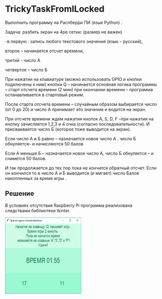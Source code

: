 # TrickyTaskFromILocked
Выполнить программу на Распберри ПИ (язык Python) .

Задача: разбить экран на 4ре сетки: (размер не важен) 

-в первую : запись любого текстового значения (язык – русский),

 второе – начинается отсчет времени,

 третий -  число А

четвертое – число Б

При нажатии на клавиатуре (можно использовать GPIO и кнопки подключены к ним) кнопки Q – начинается основная логика программы – старт отсчета времени (2 мин) при окончании времени – программа останавливается в стартовый режим.

После старта отсчета времени – случайным образом выбирается число (от 0 до 20) и число А принимает это значение и водится на экран.

При отсчете времени ждем нажатия кнопок A, S, D, F –при нажатии на кнопку зачисляется 1,2,3 и 4 очка (согласно последовательности). И присваивается число Б  (которое тоже выводится на экран).

Если число А и Б равно – назначается новое число  А . число Б обнуляется– и начисляются 50 балов

Если А меньше Б – назначается новое число А, число Б обнуляется – и снимется 50 балов.

И так продолжается до тех пор пока не кончится обратный отсчет. Если он кончился то в число А и Б выводится (и мигает) число Балов накопленных за время игры .

Решение
-------------------------
В условиях отсутствия Raspberry Pi программа реализована следствами библиотеки tkinter.

<a href="url"><img src="https://github.com/aTasja/TrickyTaskFromILocked/blob/master/Frame.png" align="left" height="250" width="250"></a>

